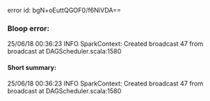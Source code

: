 error id: bgN+oEuttQGOF0/f6NiVDA==
### Bloop error:

25/06/18 00:36:23 INFO SparkContext: Created broadcast 47 from broadcast at DAGScheduler.scala:1580
#### Short summary: 

25/06/18 00:36:23 INFO SparkContext: Created broadcast 47 from broadcast at DAGScheduler.scala:1580